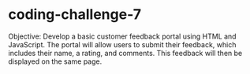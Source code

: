 # coding-challenge-7
Objective: Develop a basic customer feedback portal using HTML and JavaScript. The portal will allow users to submit their feedback, which includes their name, a rating, and comments. This feedback will then be displayed on the same page.

